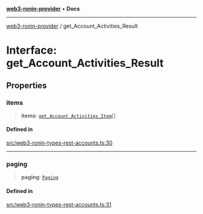 [**web3-ronin-provider**](../README.md) • **Docs**

***

[web3-ronin-provider](../globals.md) / get\_Account\_Activities\_Result

# Interface: get\_Account\_Activities\_Result

## Properties

### items

> **items**: [`get_Account_Activities_Item`](get_Account_Activities_Item.md)[]

#### Defined in

[src/web3-ronin-types-rest-accounts.ts:30](https://github.com/chuacw/web3-ronin-provider/blob/4a5337409914c1435eb29cf10385b5e91a5e50ae/src/web3-ronin-types-rest-accounts.ts#L30)

***

### paging

> **paging**: [`Paging`](Paging.md)

#### Defined in

[src/web3-ronin-types-rest-accounts.ts:31](https://github.com/chuacw/web3-ronin-provider/blob/4a5337409914c1435eb29cf10385b5e91a5e50ae/src/web3-ronin-types-rest-accounts.ts#L31)

